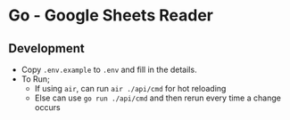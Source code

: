 # Go - Google Sheets Reader

## Development

- Copy `.env.example` to `.env` and fill in the details.
- To Run;
  - If using `air`, can run `air ./api/cmd` for hot reloading
  - Else can use `go run ./api/cmd` and then rerun every time a change occurs
